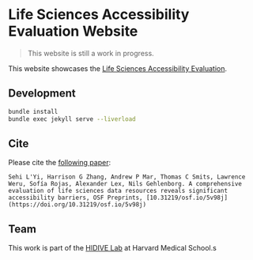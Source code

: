 # Life Sciences Accessibility Evaluation Website

> This website is still a work in progress.

This website showcases the [Life Sciences Accessibility Evaluation](https://github.com/hms-dbmi/life-sciences-a11y-evaluation).

## Development

```sh
bundle install
bundle exec jekyll serve --liverload
```

## Cite

Please cite the [following paper](https://osf.io/5v98j/):

```
Sehi L'Yi, Harrison G Zhang, Andrew P Mar, Thomas C Smits, Lawrence Weru, Sofía Rojas, Alexander Lex, Nils Gehlenborg. A comprehensive evaluation of life sciences data resources reveals significant accessibility barriers, OSF Preprints, [10.31219/osf.io/5v98j](https://doi.org/10.31219/osf.io/5v98j)
```

## Team
This work is part of the [HIDIVE Lab](https://hidivelab.org) at Harvard Medical School.s
 